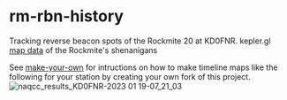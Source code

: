 # rm-rbn-history
Tracking reverse beacon spots of the Rockmite 20 at KD0FNR.
kepler.gl [map data](https://hcarter333.github.io/rm-rbn-history/rm_rnb_history_pres.csv) of the Rockmite's shenanigans

See [make-your-own](make_your_own.md) for intructions on how to make timeline maps like the following for your station by creating your own fork of this project.  
![naqcc_results_KD0FNR-2023 01 19-07_21_03](https://user-images.githubusercontent.com/363004/213484491-9f173321-30fc-4469-bb00-bfbd8bdfd5d4.gif)


